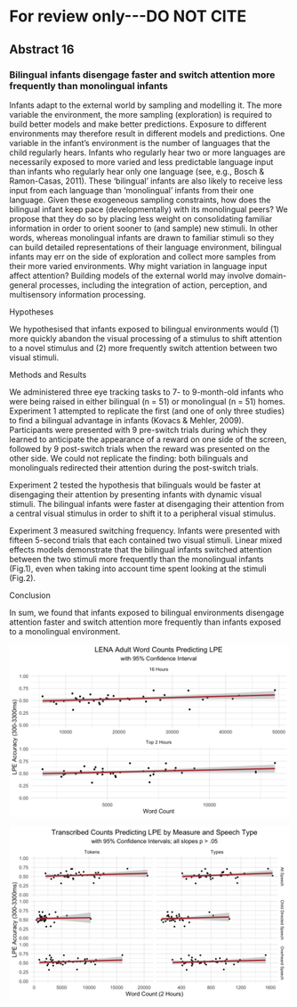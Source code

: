 # For review only---DO NOT CITE

## Abstract 16

### Bilingual infants disengage faster and switch attention more frequently than monolingual infants

Infants adapt to the external world by sampling and modelling it. The more variable the environment, the more sampling (exploration) is required to build better models and make better predictions. Exposure to different environments may therefore result in different models and predictions. One variable in the infant’s environment is the number of languages that the child regularly hears. Infants who regularly hear two or more languages are necessarily exposed to more varied and less predictable language input than infants who regularly hear only one language (see, e.g., Bosch & Ramon-Casas, 2011). These ‘bilingual’ infants are also likely to receive less input from each language than ‘monolingual’ infants from their one language. Given these exogeneous sampling constraints, how does the bilingual infant keep pace (developmentally) with its monolingual peers? We propose that they do so by placing less weight on consolidating familiar information in order to orient sooner to (and sample) new stimuli. In other words, whereas monolingual infants are drawn to familiar stimuli so they can build detailed representations of their language environment, bilingual infants may err on the side of exploration and collect more samples from their more varied environments. Why might variation in language input affect attention? Building models of the external world may involve domain-general processes, including the integration of action, perception, and multisensory information processing.



Hypotheses

We hypothesised that infants exposed to bilingual environments would (1) more quickly abandon the visual processing of a stimulus to shift attention to a novel stimulus and (2) more frequently switch attention between two visual stimuli.



Methods and Results

We administered three eye tracking tasks to 7- to 9-month-old infants who were being raised in either bilingual (n = 51) or monolingual (n = 51) homes. Experiment 1 attempted to replicate the first (and one of only three studies) to find a bilingual advantage in infants (Kovacs & Mehler, 2009). Participants were presented with 9 pre-switch trials during which they learned to anticipate the appearance of a reward on one side of the screen, followed by 9 post-switch trials when the reward was presented on the other side. We could not replicate the finding: both bilinguals and monolinguals redirected their attention during the post-switch trials.



Experiment 2 tested the hypothesis that bilinguals would be faster at disengaging their attention by presenting infants with dynamic visual stimuli. The bilingual infants were faster at disengaging their attention from a central visual stimulus in order to shift it to a peripheral visual stimulus.



Experiment 3 measured switching frequency. Infants were presented with fifteen 5-second trials that each contained two visual stimuli. Linear mixed effects models demonstrate that the bilingual infants switched attention between the two stimuli more frequently than the monolingual infants (Fig.1), even when taking into account time spent looking at the stimuli (Fig.2).



Conclusion

In sum, we found that infants exposed to bilingual environments disengage attention faster and switch attention more frequently than infants exposed to a monolingual environment.

![Attachment](attachments/16-1.png)

![Attachment](attachments/16-2.png)

